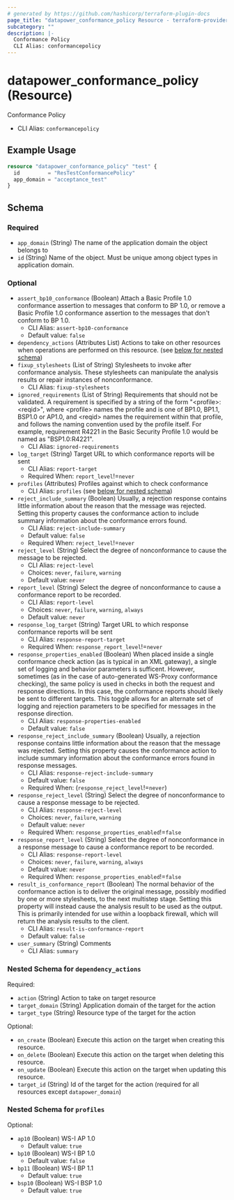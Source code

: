 ```yaml
---
# generated by https://github.com/hashicorp/terraform-plugin-docs
page_title: "datapower_conformance_policy Resource - terraform-provider-datapower"
subcategory: ""
description: |-
  Conformance Policy
  CLI Alias: conformancepolicy
---
```


# datapower_conformance_policy (Resource)

Conformance Policy
  - CLI Alias: `conformancepolicy`

## Example Usage

```terraform
resource "datapower_conformance_policy" "test" {
  id         = "ResTestConformancePolicy"
  app_domain = "acceptance_test"
}
```

<!-- schema generated by tfplugindocs -->
## Schema

### Required

- `app_domain` (String) The name of the application domain the object belongs to
- `id` (String) Name of the object. Must be unique among object types in application domain.

### Optional

- `assert_bp10_conformance` (Boolean) Attach a Basic Profile 1.0 conformance assertion to messages that conform to BP 1.0, or remove a Basic Profile 1.0 conformance assertion to the messages that don't conform to BP 1.0.
  - CLI Alias: `assert-bp10-conformance`
  - Default value: `false`
- `dependency_actions` (Attributes List) Actions to take on other resources when operations are performed on this resource. (see [below for nested schema](#nestedatt--dependency_actions))
- `fixup_stylesheets` (List of String) Stylesheets to invoke after conformance analysis. These stylesheets can manipulate the analysis results or repair instances of nonconformance.
  - CLI Alias: `fixup-stylesheets`
- `ignored_requirements` (List of String) Requirements that should not be validated. A requirement is specified by a string of the form "&lt;profile>:&lt;reqid>", where &lt;profile> names the profile and is one of BP1.0, BP1.1, BSP1.0 or AP1.0, and &lt;reqid> names the requirement within that profile, and follows the naming convention used by the profile itself. For example, requirement R4221 in the Basic Security Profile 1.0 would be named as "BSP1.0:R4221".
  - CLI Alias: `ignored-requirements`
- `log_target` (String) Target URL to which conformance reports will be sent
  - CLI Alias: `report-target`
  - Required When: `report_level`!=`never`
- `profiles` (Attributes) Profiles against which to check conformance
  - CLI Alias: `profiles` (see [below for nested schema](#nestedatt--profiles))
- `reject_include_summary` (Boolean) Usually, a rejection response contains little information about the reason that the message was rejected. Setting this property causes the conformance action to include summary information about the conformance errors found.
  - CLI Alias: `reject-include-summary`
  - Default value: `false`
  - Required When: `reject_level`!=`never`
- `reject_level` (String) Select the degree of nonconformance to cause the message to be rejected.
  - CLI Alias: `reject-level`
  - Choices: `never`, `failure`, `warning`
  - Default value: `never`
- `report_level` (String) Select the degree of nonconformance to cause a conformance report to be recorded.
  - CLI Alias: `report-level`
  - Choices: `never`, `failure`, `warning`, `always`
  - Default value: `never`
- `response_log_target` (String) Target URL to which response conformance reports will be sent
  - CLI Alias: `response-report-target`
  - Required When: `response_report_level`!=`never`
- `response_properties_enabled` (Boolean) When placed inside a single conformance check action (as is typical in an XML gateway), a single set of logging and behavior parameters is sufficent. However, sometimes (as in the case of auto-generated WS-Proxy conformance checking), the same policy is used in checks in both the request and response directions. In this case, the conformance reports should likely be sent to different targets. This toggle allows for an alternate set of logging and rejection parameters to be specified for messages in the response direction.
  - CLI Alias: `response-properties-enabled`
  - Default value: `false`
- `response_reject_include_summary` (Boolean) Usually, a rejection response contains little information about the reason that the message was rejected. Setting this property causes the conformance action to include summary information about the conformance errors found in response messages.
  - CLI Alias: `response-reject-include-summary`
  - Default value: `false`
  - Required When: (`response_reject_level`!=`never`)
- `response_reject_level` (String) Select the degree of nonconformance to cause a response message to be rejected.
  - CLI Alias: `response-reject-level`
  - Choices: `never`, `failure`, `warning`
  - Default value: `never`
  - Required When: `response_properties_enabled`!=`false`
- `response_report_level` (String) Select the degree of nonconformance in a response message to cause a conformance report to be recorded.
  - CLI Alias: `response-report-level`
  - Choices: `never`, `failure`, `warning`, `always`
  - Default value: `never`
  - Required When: `response_properties_enabled`!=`false`
- `result_is_conformance_report` (Boolean) The normal behavior of the conformance action is to deliver the original message, possibly modified by one or more stylesheets, to the next multistep stage. Setting this property will instead cause the analysis result to be used as the output. This is primarily intended for use within a loopback firewall, which will return the analysis results to the client.
  - CLI Alias: `result-is-conformance-report`
  - Default value: `false`
- `user_summary` (String) Comments
  - CLI Alias: `summary`

<a id="nestedatt--dependency_actions"></a>
### Nested Schema for `dependency_actions`

Required:

- `action` (String) Action to take on target resource
- `target_domain` (String) Application domain of the target for the action
- `target_type` (String) Resource type of the target for the action

Optional:

- `on_create` (Boolean) Execute this action on the target when creating this resource.
- `on_delete` (Boolean) Execute this action on the target when deleting this resource.
- `on_update` (Boolean) Execute this action on the target when updating this resource.
- `target_id` (String) Id of the target for the action (required for all resources except `datapower_domain`)


<a id="nestedatt--profiles"></a>
### Nested Schema for `profiles`

Optional:

- `ap10` (Boolean) WS-I AP 1.0
  - Default value: `true`
- `bp10` (Boolean) WS-I BP 1.0
  - Default value: `false`
- `bp11` (Boolean) WS-I BP 1.1
  - Default value: `true`
- `bsp10` (Boolean) WS-I BSP 1.0
  - Default value: `true`
